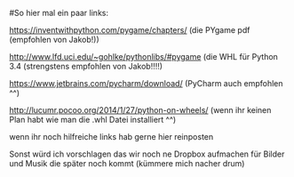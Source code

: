 
#So hier mal ein paar links:

https://inventwithpython.com/pygame/chapters/ (die PYgame pdf (empfohlen von Jakob!))

http://www.lfd.uci.edu/~gohlke/pythonlibs/#pygame (die WHL für Python 3.4 (strengstens empfohlen von Jakob!!!!)

https://www.jetbrains.com/pycharm/download/ (PyCharm auch empfohlen ^^)

http://lucumr.pocoo.org/2014/1/27/python-on-wheels/ (wenn ihr keinen Plan habt wie man die .whl Datei installiert ^^)

wenn ihr noch hilfreiche links hab gerne hier reinposten

Sonst würd ich vorschlagen das wir noch ne Dropbox aufmachen für Bilder und Musik die später noch kommt (kümmere mich nacher drum)


